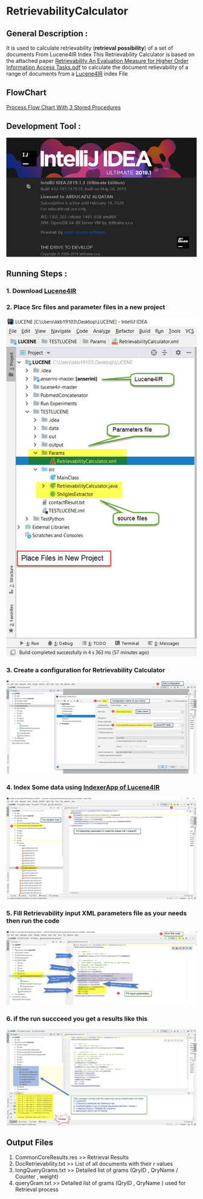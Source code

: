 # RetrievabilityCalculator

General Description :
---------------------
It is used to calculate retrievability (**retrieval possibility**) of a set of documents From Lucene4IR Index
This Retrievability Calculator is based on the attached paper 
[Retrievability An Evaluation Measure for Higher Order Information Access Tasks.pdf](https://github.com/ABDULAZIZALQATAN/RetrievabilityCalculator/blob/master/Retrievability%20An%20Evaluation%20Measure%20for%20Higher%20Order%20Information%20Access%20Tasks.pdf)
to calculate the document retievability  of a range of documents from a [Lucene4IR](https://github.com/lucene4ir/lucene4ir/blob/master/README.md) index File 

FlowChart 
-------
[Process Flow Chart With 3 Stored Procedures](https://github.com/ABDULAZIZALQATAN/RetrievabilityCalculator/blob/master/Read%20Me/Retrievability%20Schema.pdf)

Development Tool :
---
![IntellJ Version 2019.1.3](https://github.com/ABDULAZIZALQATAN/RetrievabilityCalculator/blob/master/Explanations/1-%20IntelliJ%20Version.jpg)

Running Steps :
-------------------------
### 1. Download [Lucene4IR](https://github.com/lucene4ir/lucene4ir/blob/master/README.md)
### 2. Place Src files and parameter files in a new project 
![Place files in a new project](https://github.com/ABDULAZIZALQATAN/RetrievabilityCalculator/blob/master/Explanations/2-%20Placing%20Files.jpg)
### 3. Create a configuration for Retrievability Calculator 
![Create Configuration](https://github.com/ABDULAZIZALQATAN/RetrievabilityCalculator/blob/master/Explanations/3-%20Configuration.jpg)
### 4. Index Some data using [IndexerApp of Lucene4IR](https://github.com/lucene4ir/lucene4ir/blob/master/README.md) 
![Indexing Data](https://github.com/ABDULAZIZALQATAN/RetrievabilityCalculator/blob/master/Explanations/4-%20Index%20Data.jpg)
### 5. Fill Retrievability input XML parameters file as your needs then run the code 
![Fill Parameters](https://github.com/ABDULAZIZALQATAN/RetrievabilityCalculator/blob/master/Explanations/6-%20Run%20Code.jpg)
### 6. if the run succceed you get a results like this 
![Output Results](https://github.com/ABDULAZIZALQATAN/RetrievabilityCalculator/blob/master/Explanations/7-%20Output.jpg)
 
Output Files 
---
1. CommonCoreResults.res >> Retrieval Results
2. DocRetrievability.txt >> List of all documents with their r values 
3. longQueryGrams.txt >> Detailed list of grams (QryID , QryName / Counter , weight)
4. queryGram.txt >> Detailed list of grams (QryID , QryName ) used for Retrieval process
